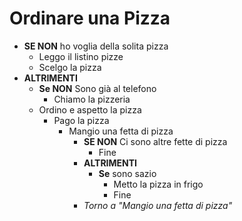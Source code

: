 # Ordinare una Pizza

+ **SE NON** ho voglia della solita pizza
    + Leggo il listino pizze
    + Scelgo la pizza
+ **ALTRIMENTI** 
    + **Se NON** Sono già al telefono
        + Chiamo la pizzeria
    + Ordino e aspetto la pizza
        + Pago la pizza
            + Mangio una fetta di pizza
                + **SE NON** Ci sono altre fette di pizza
                    + Fine
                + **ALTRIMENTI**
                    + **Se** sono sazio
                        + Metto la pizza in frigo
                        + Fine
                + _Torno a "Mangio una fetta di pizza"_


    